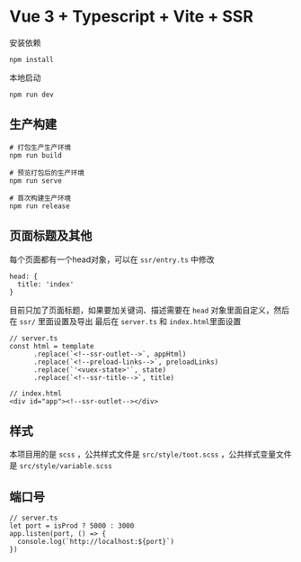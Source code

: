 # Vue 3 + Typescript + Vite + SSR

安装依赖
```
npm install
```

本地启动
```
npm run dev
```
## 生产构建
```
# 打包生产生产环境
npm run build

# 预览打包后的生产环境
npm run serve

# 首次构建生产环境
npm run release
```

## 页面标题及其他
每个页面都有一个head对象，可以在 `ssr/entry.ts` 中修改
```
head: {
  title: 'index'
}
```
目前只加了页面标题，如果要加关键词、描述需要在 `head` 对象里面自定义，然后在 `ssr/` 里面设置及导出
最后在 `server.ts` 和 `index.html`里面设置
```
// server.ts
const html = template
      .replace(`<!--ssr-outlet-->`, appHtml)
      .replace(`<!--preload-links-->`, preloadLinks)
      .replace(`'<vuex-state>'`, state)
      .replace(`<!--ssr-title-->`, title)

// index.html
<div id="app"><!--ssr-outlet--></div>
```

## 样式
本项目用的是 `scss` ，公共样式文件是 `src/style/toot.scss` ，公共样式变量文件是 `src/style/variable.scss`

## 端口号
```
// server.ts
let port = isProd ? 5000 : 3000
app.listen(port, () => {
  console.log(`http://localhost:${port}`)
})
```
